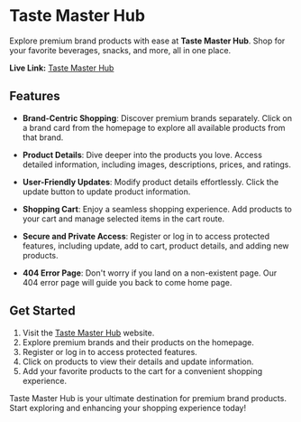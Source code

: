 # Taste Master Hub

Explore premium brand products with ease at **Taste Master Hub**. Shop for your favorite beverages, snacks, and more, all in one place.

**Live Link:** [Taste Master Hub](https://tastemastershub.web.app)

## Features

- **Brand-Centric Shopping**: Discover premium brands separately. Click on a brand card from the homepage to explore all available products from that brand.

- **Product Details**: Dive deeper into the products you love. Access detailed information, including images, descriptions, prices, and ratings.

- **User-Friendly Updates**: Modify product details effortlessly. Click the update button to update product information.

- **Shopping Cart**: Enjoy a seamless shopping experience. Add products to your cart and manage selected items in the cart route.

- **Secure and Private Access**: Register or log in to access protected features, including update, add to cart, product details, and adding new products.

- **404 Error Page**: Don't worry if you land on a non-existent page. Our 404 error page will guide you back to come home page.

## Get Started

1. Visit the [Taste Master Hub](https://tastemastershub.web.app) website.
2. Explore premium brands and their products on the homepage.
3. Register or log in to access protected features.
4. Click on products to view their details and update information.
5. Add your favorite products to the cart for a convenient shopping experience.

Taste Master Hub is your ultimate destination for premium brand products. Start exploring and enhancing your shopping experience today!

